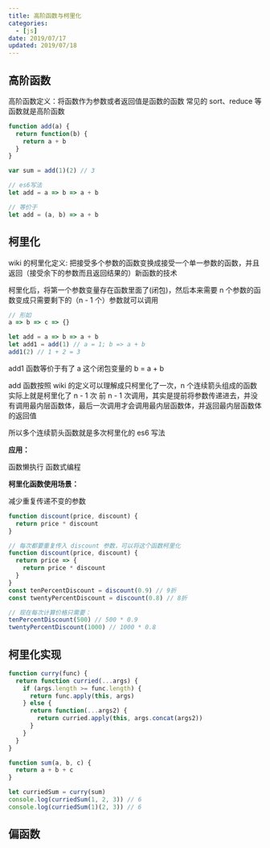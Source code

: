```yaml
---
title: 高阶函数与柯里化
categories:
  - [js]
date: 2019/07/17
updated: 2019/07/18
---
```


## 高阶函数

高阶函数定义：将函数作为参数或者返回值是函数的函数
常见的 sort、reduce 等函数就是高阶函数

```js
function add(a) {
  return function(b) {
    return a + b
  }
}

var sum = add(1)(2) // 3

// es6写法
let add = a => b => a + b

// 等价于
let add = (a, b) => a + b
```

## 柯里化

wiki 的柯里化定义: 把接受多个参数的函数变换成接受一个单一参数的函数，并且返回（接受余下的参数而且返回结果的）新函数的技术

柯里化后，将第一个参数变量存在函数里面了(闭包)，然后本来需要 n 个参数的函数变成只需要剩下的（n - 1 个）参数就可以调用

```js
// 形如
a => b => c => {}

let add = a => b => a + b
let add1 = add(1) // a = 1; b => a + b
add1(2) // 1 + 2 = 3
```

add1 函数等价于有了 a 这个闭包变量的 b = a + b

add 函数按照 wiki 的定义可以理解成只柯里化了一次，n 个连续箭头组成的函数实际上就是柯里化了 n - 1 次
前 n - 1 次调用，其实是提前将参数传递进去，并没有调用最内层函数体，最后一次调用才会调用最内层函数体，并返回最内层函数体的返回值

所以多个连续箭头函数就是多次柯里化的 es6 写法

**应用：**

函数懒执行
函数式编程

**柯里化函数使用场景：**

减少重复传递不变的参数

```js
function discount(price, discount) {
  return price * discount
}

// 每次都要重复传入 discount 参数，可以将这个函数柯里化
function discount(price, discount) {
  return price => {
    return price * discount
  }
}
const tenPercentDiscount = discount(0.9) // 9折
const twentyPercentDiscount = discount(0.8) // 8折

// 现在每次计算价格只需要：
tenPercentDiscount(500) // 500 * 0.9
twentyPercentDiscount(1000) // 1000 * 0.8
```

## 柯里化实现

```js
function curry(func) {
  return function curried(...args) {
    if (args.length >= func.length) {
      return func.apply(this, args)
    } else {
      return function(...args2) {
        return curried.apply(this, args.concat(args2))
      }
    }
  }
}

function sum(a, b, c) {
  return a + b + c
}

let curriedSum = curry(sum)
console.log(curriedSum(1, 2, 3)) // 6
console.log(curriedSum(1)(2, 3)) // 6
```

## 偏函数
